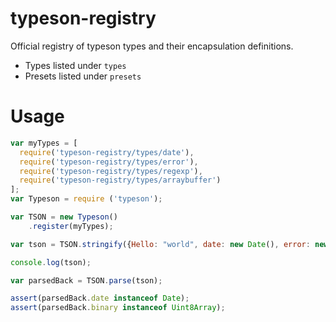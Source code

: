 # typeson-registry
Official registry of typeson types and their encapsulation definitions.

* Types listed under `types`
* Presets listed under `presets`

# Usage

```js
var myTypes = [
  require('typeson-registry/types/date'),
  require('typeson-registry/types/error'),
  require('typeson-registry/types/regexp'),
  require('typeson-registry/types/arraybuffer')
];
var Typeson = require ('typeson');

var TSON = new Typeson()
    .register(myTypes);

var tson = TSON.stringify({Hello: "world", date: new Date(), error: new Error(), regexp: /foo/ig, binary: new Uint8Array(512)});

console.log(tson);

var parsedBack = TSON.parse(tson);

assert(parsedBack.date instanceof Date);
assert(parsedBack.binary instanceof Uint8Array);

```
